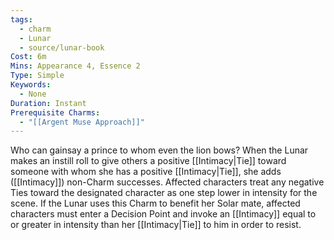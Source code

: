```yaml
---
tags:
  - charm
  - Lunar
  - source/lunar-book
Cost: 6m
Mins: Appearance 4, Essence 2
Type: Simple
Keywords:
  - None
Duration: Instant
Prerequisite Charms:
  - "[[Argent Muse Approach]]"
---
```

Who can gainsay a prince to whom even the lion bows? When the Lunar makes an instill roll to give others a positive [[Intimacy|Tie]] toward someone with whom she has a positive [[Intimacy|Tie]], she adds ([[Intimacy]]) non-Charm successes. Affected characters treat any negative Ties toward the designated character as one step lower in intensity for the scene. If the Lunar uses this Charm to benefit her Solar mate, affected characters must enter a Decision Point and invoke an [[Intimacy]] equal to or greater in intensity than her [[Intimacy|Tie]] to him in order to resist.